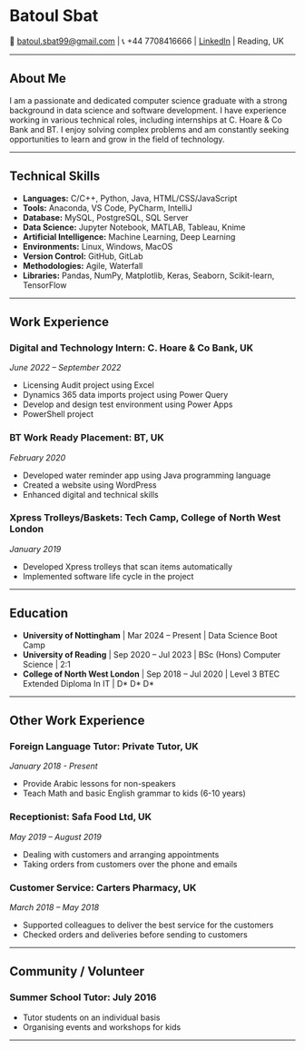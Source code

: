 # Batoul Sbat

📧 batoul.sbat99@gmail.com | 📞 +44 7708416666 | [LinkedIn](https://www.linkedin.com/in/batoul-sbat99) | Reading, UK

---

## About Me

I am a passionate and dedicated computer science graduate with a strong background in data science and software development. I have experience working in various technical roles, including internships at C. Hoare & Co Bank and BT. I enjoy solving complex problems and am constantly seeking opportunities to learn and grow in the field of technology.

---

## Technical Skills

- **Languages:** C/C++, Python, Java, HTML/CSS/JavaScript
- **Tools:** Anaconda, VS Code, PyCharm, IntelliJ
- **Database:** MySQL, PostgreSQL, SQL Server
- **Data Science:** Jupyter Notebook, MATLAB, Tableau, Knime
- **Artificial Intelligence:** Machine Learning, Deep Learning
- **Environments:** Linux, Windows, MacOS
- **Version Control:** GitHub, GitLab
- **Methodologies:** Agile, Waterfall
- **Libraries:** Pandas, NumPy, Matplotlib, Keras, Seaborn, Scikit-learn, TensorFlow

---

## Work Experience

### Digital and Technology Intern: C. Hoare & Co Bank, UK
*June 2022 – September 2022*

- Licensing Audit project using Excel
- Dynamics 365 data imports project using Power Query
- Develop and design test environment using Power Apps
- PowerShell project

### BT Work Ready Placement: BT, UK
*February 2020*

- Developed water reminder app using Java programming language
- Created a website using WordPress
- Enhanced digital and technical skills

### Xpress Trolleys/Baskets: Tech Camp, College of North West London
*January 2019*

- Developed Xpress trolleys that scan items automatically
- Implemented software life cycle in the project

---

## Education

- **University of Nottingham** | Mar 2024 – Present | Data Science Boot Camp 
- **University of Reading** | Sep 2020 – Jul 2023 | BSc (Hons) Computer Science | 2:1 
- **College of North West London** | Sep 2018 – Jul 2020 | Level 3 BTEC Extended Diploma In IT | D* D* D*

---

## Other Work Experience

### Foreign Language Tutor: Private Tutor, UK
*January 2018 - Present*

- Provide Arabic lessons for non-speakers
- Teach Math and basic English grammar to kids (6-10 years)

### Receptionist: Safa Food Ltd, UK
*May 2019 – August 2019*

- Dealing with customers and arranging appointments
- Taking orders from customers over the phone and emails

### Customer Service: Carters Pharmacy, UK
*March 2018 – May 2018*

- Supported colleagues to deliver the best service for the customers
- Checked orders and deliveries before sending to customers

---

## Community / Volunteer

### Summer School Tutor: July 2016

- Tutor students on an individual basis
- Organising events and workshops for kids

---

